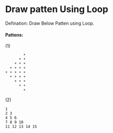 # Draw patten Using Loop

Defination: Draw Below Patten using Loop.

#### Pattens:

(1)

            *
          * *
        * * *
      * * * *
    * * * * *
      * * * *
        * * * 
          * * 
            *   


(2)

    1
    2 3
    4 5 6
    7 8 9 10
    11 12 13 14 15      